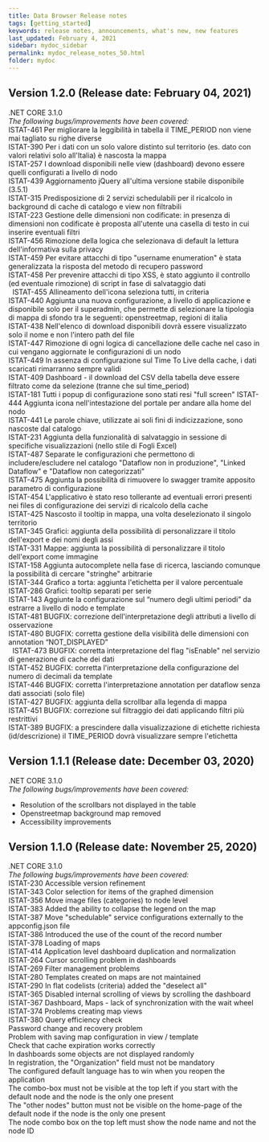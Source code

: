 ```yaml
---
title: Data Browser Release notes
tags: [getting_started]
keywords: release notes, announcements, what's new, new features
last_updated: February 4, 2021
sidebar: mydoc_sidebar
permalink: mydoc_release_notes_50.html
folder: mydoc
---
```

## Version 1.2.0 (Release date: February 04, 2021)
.NET CORE 3.1.0
<br>
<i>The following bugs/improvements have been covered:</i> <br>
ISTAT-461	Per migliorare la leggibilità in tabella il TIME_PERIOD non viene mai tagliato su righe diverse  <br>
ISTAT-390	Per i dati con un solo valore distinto sul territorio (es. dato con valori relativi solo all'Italia) è nascosta la mappa  <br>
ISTAT-257	I download disponibili nelle view (dashboard) devono essere quelli configurati a livello di nodo  <br>
ISTAT-439	Aggiornamento jQuery all'ultima versione stabile disponibile (3.5.1)  <br>
ISTAT-315	Predisposizione di 2 servizi schedulabili per il ricalcolo in background di cache di catalogo e view non filtrabili  <br>
ISTAT-223	Gestione delle dimensioni non codificate: in presenza di dimensioni non codificate è proposta all'utente una casella di testo in cui inserire eventuali filtri  <br>
ISTAT-456	Rimozione della logica che selezionava di default la lettura dell'informativa sulla privacy  <br>
ISTAT-459	Per evitare attacchi di tipo "username enumeration" è stata generalizzata la risposta del metodo di recupero password  <br>
ISTAT-458	Per prevenire attacchi di tipo XSS, è stato aggiunto il controllo (ed eventuale rimozione) di script in fase di salvataggio dati  <br> 
ISTAT-455	Allineamento dell'icona seleziona tutti, in criteria  <br>
ISTAT-440	Aggiunta una nuova configurazione, a livello di applicazione e disponibile solo per il superadmin, che permette di selezionare la tipologia di mappa di sfondo tra le seguenti: openstreetmap, regioni di italia  <br>
ISTAT-438	Nell'elenco di download disponibili dovrà essere visualizzato solo il nome e non l'intero path del file  <br>
ISTAT-447	Rimozione di ogni logica di cancellazione delle cache nel caso in cui vengano aggiornate le configurazioni di un nodo  <br>
ISTAT-449	In assenza di configurazione sul Time To Live della cache, i dati scaricati rimarranno sempre validi  <br>
ISTAT-409	Dashboard - il download del CSV della tabella deve essere filtrato come da selezione (tranne che sul time_period)  <br>
ISTAT-181	Tutti i popup di configurazione sono stati resi "full screen"
ISTAT-444	Aggiunta icona nell'intestazione del portale per andare alla home del nodo  <br>
ISTAT-441	Le parole chiave, utilizzate ai soli fini di indicizzazione, sono nascoste dal catalogo  <br>
ISTAT-231	Aggiunta della funzionalità di salvataggio in sessione di specifiche visualizzazioni (nello stile di Fogli Excel)  <br>
ISTAT-487	Separate le configurazioni che permettono di includere/escludere nel catalogo "Dataflow non in produzione", "Linked Dataflow" e "Dataflow non categorizzati"  <br>
ISTAT-475	Aggiunta la possibilità di rimuovere lo swagger tramite apposito parametro di configurazione  <br>
ISTAT-454	L'applicativo è stato reso tollerante ad eventuali errori presenti nei files di configurazione dei servizi di ricalcolo della cache  <br>
ISTAT-425	Nascosto il tooltip in mappa, una volta deselezionato il singolo territorio <br>
ISTAT-345	Grafici: aggiunta della possibilità di personalizzare il titolo dell'export e dei nomi degli assi <br>
ISTAT-331	Mappe: aggiunta la possibilità di personalizzare il titolo dell'export come immagine <br>
ISTAT-158	Aggiunta autocomplete nella fase di ricerca, lasciando comunque la possibilità di cercare "stringhe" arbitrarie <br>
ISTAT-344	Grafico a torta: aggiunta l'etichetta per il valore percentuale
ISTAT-286	Grafici: tooltip separati per serie <br>
ISTAT-143	Aggiunte la configurazione sul “numero degli ultimi periodi” da estrarre a livello di nodo e template <br>
ISTAT-481	BUGFIX: correzione dell'interpretazione degli attributi a livello di osservazione <br>
ISTAT-480	BUGFIX: corretta gestione della visibilità delle dimensioni con annotation “NOT_DISPLAYED” <br> 
ISTAT-473	BUGFIX: corretta interpretazione del flag "isEnable" nel servizio di generazione di cache dei dati <br>
ISTAT-452	BUGFIX: corretta l'interpretazione della configurazione del numero di decimali da template <br>
ISTAT-446	BUGFIX: corretta l'interpretazione annotation per dataflow senza dati associati (solo file) <br>
ISTAT-427	BUGFIX: aggiunta della scrollbar alla legenda di mappa <br>
ISTAT-451	BUGFIX: correzione sul filtraggio dei dati applicando filtri più restrittivi <br>
ISTAT-389	BUGFIX: a prescindere dalla visualizzazione di etichette richiesta (id/descrizione) il TIME_PERIOD dovrà visualizzare sempre l'etichetta <br>


## Version 1.1.1 (Release date: December 03, 2020)
.NET CORE 3.1.0
<br>
<i>The following bugs/improvements have been covered:</i> <br>
- Resolution of the scrollbars not displayed in the table
- Openstreetmap background map removed
- Accessibility improvements

## Version 1.1.0 (Release date: November 25, 2020)
.NET CORE 3.1.0
<br>
<i>The following bugs/improvements have been covered:</i> <br>
ISTAT-230 Accessible version refinement <br>
ISTAT-343 Color selection for items of the graphed dimension <br>
ISTAT-356 Move image files (categories) to node level <br>
ISTAT-383 Added the ability to collapse the legend on the map <br>
ISTAT-387 Move "schedulable" service configurations externally to the appconfig.json file <br>
ISTAT-386 Introduced the use of the count of the record number <br>
ISTAT-378 Loading of maps <br>
ISTAT-414 Application level dashboard duplication and normalization <br>
ISTAT-264 Cursor scrolling problem in dashboards <br>
ISTAT-269 Filter management problems <br>
ISTAT-280 Templates created on maps are not maintained <br>
ISTAT-290 In flat codelists (criteria) added the "deselect all" <br>
ISTAT-365 Disabled internal scrolling of views by scrolling the dashboard <br>
ISTAT-367 Dashboard, Maps -  lack of synchronization with the wait wheel <br>
ISTAT-374 Problems creating map views <br>
ISTAT-380 Query efficiency check <br>
Password change and recovery problem <br>
Problem with saving map configuration in view / template <br>
Check that cache expiration works correctly <br>
In dashboards some objects are not displayed randomly <br>
In registration, the "Organization" field must not be mandatory <br>
The configured default language has to win when you reopen the application  <br>
The combo-box must not be visible at the top left if you start with the default node and the node is the only one present <br>
The "other nodes" button must not be visible on the home-page of the default node if the node is the only one present <br>
The node combo box on the top left must show the node name and not the node ID <br>

